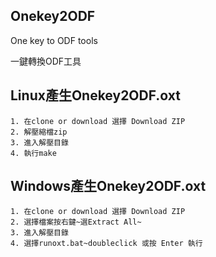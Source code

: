## Onekey2ODF

One key to ODF tools

一鍵轉換ODF工具

## Linux產生Onekey2ODF.oxt
	1. 在clone or download 選擇 Download ZIP
	2. 解壓縮檔zip
	3. 進入解壓目錄
	4. 執行make

## Windows產生Onekey2ODF.oxt
	1. 在clone or download 選擇 Download ZIP
	2. 選擇檔案按右鍵~選Extract All~
	3. 進入解壓目錄
	4. 選擇runoxt.bat~doubleclick 或按 Enter 執行
